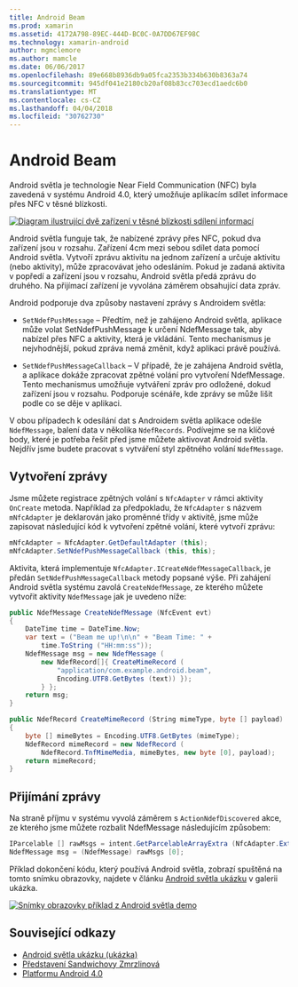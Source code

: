 ```yaml
---
title: Android Beam
ms.prod: xamarin
ms.assetid: 4172A798-89EC-444D-BC0C-0A7DD67EF98C
ms.technology: xamarin-android
author: mgmclemore
ms.author: mamcle
ms.date: 06/06/2017
ms.openlocfilehash: 89e668b8936db9a05fca2353b334b630b8363a74
ms.sourcegitcommit: 945df041e2180cb20af08b83cc703ecd1aedc6b0
ms.translationtype: MT
ms.contentlocale: cs-CZ
ms.lasthandoff: 04/04/2018
ms.locfileid: "30762730"
---
```

# <a name="android-beam"></a>Android Beam

Android světla je technologie Near Field Communication (NFC) byla zavedená v systému Android 4.0, který umožňuje aplikacím sdílet informace přes NFC v těsné blízkosti.

[![Diagram ilustrující dvě zařízení v těsné blízkosti sdílení informací](android-beam-images/androidbeam.png)](android-beam-images/androidbeam.png#lightbox)

Android světla funguje tak, že nabízené zprávy přes NFC, pokud dva zařízení jsou v rozsahu. Zařízení 4cm mezi sebou sdílet data pomocí Android světla. Vytvoří zprávu aktivitu na jednom zařízení a určuje aktivitu (nebo aktivity), může zpracovávat jeho odesláním. Pokud je zadaná aktivita v popředí a zařízení jsou v rozsahu, Android světla předá zprávu do druhého. Na přijímací zařízení je vyvolána záměrem obsahující data zpráv.

Android podporuje dva způsoby nastavení zprávy s Androidem světla:

-   `SetNdefPushMessage` – Předtím, než je zahájeno Android světla, aplikace může volat SetNdefPushMessage k určení NdefMessage tak, aby nabízel přes NFC a aktivity, která je vkládání. Tento mechanismus je nejvhodnější, pokud zpráva nemá změnit, když aplikaci právě používá.

-   `SetNdefPushMessageCallback` – V případě, že je zahájena Android světla, a aplikace dokáže zpracovat zpětné volání pro vytvoření NdefMessage. Tento mechanismus umožňuje vytváření zpráv pro odložené, dokud zařízení jsou v rozsahu. Podporuje scénáře, kde zprávy se může lišit podle co se děje v aplikaci.


V obou případech k odesílání dat s Androidem světla aplikace odešle `NdefMessage`, balení data v několika `NdefRecords`. Podívejme se na klíčové body, které je potřeba řešit před jsme můžete aktivovat Android světla. Nejdřív jsme budete pracovat s vytváření styl zpětného volání `NdefMessage`.


## <a name="creating-a-message"></a>Vytvoření zprávy

Jsme můžete registrace zpětných volání s `NfcAdapter` v rámci aktivity `OnCreate` metoda. Například za předpokladu, že `NfcAdapter` s názvem `mNfcAdapter` je deklarován jako proměnné třídy v aktivitě, jsme může zapisovat následující kód k vytvoření zpětné volání, které vytvoří zprávu:

```csharp
mNfcAdapter = NfcAdapter.GetDefaultAdapter (this);
mNfcAdapter.SetNdefPushMessageCallback (this, this);
```

Aktivita, která implementuje `NfcAdapter.ICreateNdefMessageCallback`, je předán `SetNdefPushMessageCallback` metody popsané výše. Při zahájení Android světla systému zavolá `CreateNdefMessage`, ze kterého můžete vytvořit aktivity `NdefMessage` jak je uvedeno níže:

```csharp
public NdefMessage CreateNdefMessage (NfcEvent evt)
{
    DateTime time = DateTime.Now;
    var text = ("Beam me up!\n\n" + "Beam Time: " +
        time.ToString ("HH:mm:ss"));
    NdefMessage msg = new NdefMessage (
        new NdefRecord[]{ CreateMimeRecord (
            "application/com.example.android.beam",
            Encoding.UTF8.GetBytes (text)) });
        } };
    return msg;
}

public NdefRecord CreateMimeRecord (String mimeType, byte [] payload)
{
    byte [] mimeBytes = Encoding.UTF8.GetBytes (mimeType);
    NdefRecord mimeRecord = new NdefRecord (
        NdefRecord.TnfMimeMedia, mimeBytes, new byte [0], payload);
    return mimeRecord;
}
```


## <a name="receiving-a-message"></a>Přijímání zprávy

Na straně příjmu v systému vyvolá záměrem s `ActionNdefDiscovered` akce, ze kterého jsme můžete rozbalit NdefMessage následujícím způsobem:

```csharp
IParcelable [] rawMsgs = intent.GetParcelableArrayExtra (NfcAdapter.ExtraNdefMessages);
NdefMessage msg = (NdefMessage) rawMsgs [0];
```

Příklad dokončení kódu, který používá Android světla, zobrazí spuštěná na tomto snímku obrazovky, najdete v článku [Android světla ukázku](https://developer.xamarin.com/samples/monodroid/AndroidBeamDemo/) v galerii ukázka.

[![Snímky obrazovky příklad z Android světla demo](android-beam-images/24.png)](android-beam-images/24.png#lightbox)



## <a name="related-links"></a>Související odkazy

- [Android světla ukázku (ukázka)](https://developer.xamarin.com/samples/monodroid/AndroidBeamDemo/)
- [Představení Sandwichovy Zmrzlinová](http://www.android.com/about/ice-cream-sandwich/)
- [Platformu Android 4.0](http://developer.android.com/sdk/android-4.0.html)
